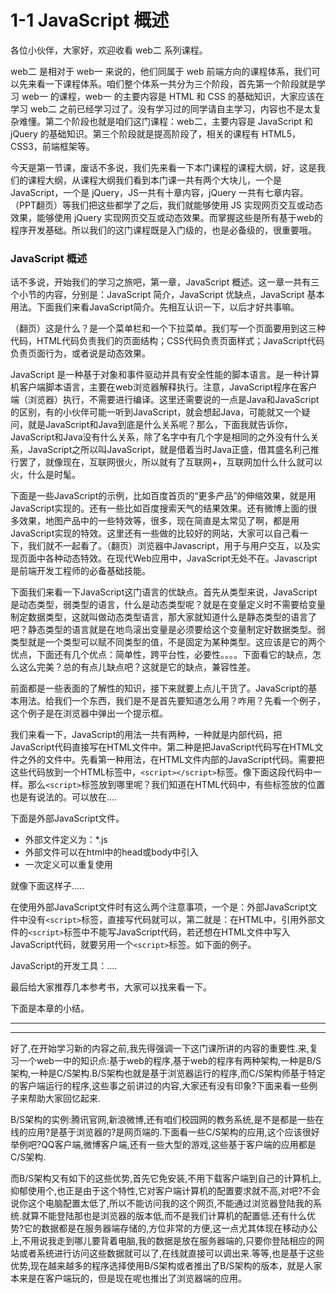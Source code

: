 # 1-1 JavaScript 概述

各位小伙伴，大家好，欢迎收看 web二 系列课程。

web二 是相对于 web一 来说的，他们同属于 web 前端方向的课程体系，我们可以先来看一下课程体系。咱们整个体系一共分为三个阶段，首先第一个阶段就是学习 web一 的课程，web一 的主要内容是 HTML 和 CSS 的基础知识，大家应该在学习 web二 之前已经学习过了。没有学习过的同学请自主学习，内容也不是太复杂难懂。第二个阶段也就是咱们这门课程：web二，主要内容是 JavaScript 和 jQuery 的基础知识。第三个阶段就是提高阶段了，相关的课程有 HTML5，CSS3，前端框架等。

今天是第一节课，废话不多说，我们先来看一下本门课程的课程大纲，好，这是我们的课程大纲，从课程大纲我们看到本门课一共有两个大块儿，一个是 JavaScript，一个是 jQuery，JS一共有十章内容，jQuery 一共有七章内容。（PPT翻页）等我们把这些都学了之后，我们就能够使用 JS 实现网页交互或动态效果，能够使用 jQuery 实现网页交互或动态效果。而掌握这些是所有基于web的程序开发基础。所以我们的这门课程既是入门级的，也是必备级的，很重要哦。

### JavaScript 概述

话不多说，开始我们的学习之旅吧，第一章，JavaScript 概述。这一章一共有三个小节的内容，分别是：JavaScript 简介，JavaScript 优缺点，JavaScript 基本用法。下面我们来看JavaScript简介。先相互认识一下，以后才好共事嘛。

（翻页）这是什么？是一个菜单栏和一个下拉菜单。我们写一个页面要用到这三种代码，HTML代码负责我们的页面结构；CSS代码负责页面样式；JavaScript代码负责页面行为，或者说是动态效果。

JavaScript 是一种基于对象和事件驱动并具有安全性能的脚本语言。是一种计算机客户端脚本语言，主要在web浏览器解释执行。注意，JavaScript程序在客户端（浏览器）执行，不需要进行编译。这里还需要说的一点是Java和JavaScript的区别，有的小伙伴可能一听到JavaScript，就会想起Java，可能就又一个疑问，就是JavaScript和Java到底是什么关系呢？那么，下面我就告诉你，JavaScript和Java没有什么关系，除了名字中有几个字是相同的之外没有什么关系，JavaScript之所以叫JavaScript，就是借着当时Java正盛，借其盛名利己推行罢了，就像现在，互联网很火，所以就有了互联网+，互联网加什么什么就可以火，什么是时髦。

下面是一些JavaScript的示例，比如百度首页的“更多产品”的伸缩效果，就是用JavaScript实现的。还有一些比如百度搜索天气的结果效果。还有微博上面的很多效果，地图产品中的一些特效等，很多，现在简直是太常见了啊，都是用JavaScript实现的特效。这里还有一些做的比较好的网站，大家可以自己看一下，我们就不一起看了。（翻页）浏览器中Javascript，用于与用户交互，以及实现页面中各种动态特效。在现代Web应用中，JavaScript无处不在。Javascript是前端开发工程师的必备基础技能。

下面我们来看一下JavaScript这门语言的优缺点。首先从类型来说，JavaScript是动态类型，弱类型的语言，什么是动态类型呢？就是在变量定义时不需要给变量制定数据类型，这就叫做动态类型语言，那大家就知道什么是静态类型的语言了吧？静态类型的语言就是在地鸟滚出变量是必须要给这个变量制定好数据类型。弱类型就是一个类型可以赋不同类型的值，不是固定为某种类型。这应该是它的两个优点，下面还有几个优点：简单性，跨平台性，必要性。。。。下面看它的缺点，怎么这么完美？总的有点儿缺点吧？这就是它的缺点，兼容性差。

前面都是一些表面的了解性的知识，接下来就要上点儿干货了。JavaScript的基本用法。给我们一个东西，我们是不是首先要知道怎么用？咋用？先看一个例子，这个例子是在浏览器中弹出一个提示框。

我们来看一下，JavaScript的用法一共有两种，一种就是内部代码，把JavaScript代码直接写在HTML文件中。第二种是把JavaScript代码写在HTML文件之外的文件中。先看第一种用法，在HTML文件内部的JavaScript代码。需要把这些代码放到一个HTML标签中，`<script></script>`标签。像下面这段代码中一样。那么`<script>`标签放到哪里呢？我们知道在HTML代码中，有些标签放的位置也是有说法的。可以放在....

下面是外部JavaScript文件。

- 外部文件定义为：*.js
- 外部文件可以在html中的head或body中引入
- 一次定义可以重复使用

就像下面这样子.....

在使用外部JavaScript文件时有这么两个注意事项，一个是：外部JavaScript文件中没有`<script>`标签，直接写代码就可以，第二就是：在HTML中，引用外部文件的`<script>`标签中不能写JavaScript代码，若还想在HTML文件中写入JavaScript代码，就要另用一个`<script>`标签。如下面的例子。

JavaScript的开发工具：....

最后给大家推荐几本参考书，大家可以找来看一下。

下面是本章的小结。


***
***


好了,在开始学习新的内容之前,我先得强调一下这门课所讲的内容的重要性.来,复习一个web一中的知识点:基于web的程序,基于web的程序有两种架构,一种是B/S架构,一种是C/S架构.B/S架构也就是基于浏览器运行的程序,而C/S架构师基于特定的客户端运行的程序,这些事之前讲过的内容,大家还有没有印象?下面来看一些例子来帮助大家回忆起来.

B/S架构的实例:腾讯官网,新浪微博,还有咱们校园网的教务系统,是不是都是一些在线的应用?是基于浏览器的?是网页端的.下面看一些C/S架构的应用,这个应该很好举例吧?QQ客户端,微博客户端,还有一些大型的游戏,这些基于客户端的应用都是C/S架构.

而B/S架构又有如下的这些优势,首先它免安装,不用下载客户端到自己的计算机上,抑郁使用个,也正是由于这个特性,它对客户端计算机的配置要求就不高,对吧?不会说你这个电脑配置太低了,所以不能访问我的这个网页,不能通过浏览器登陆我的系统.就算不能登陆那也是浏览器的版本低,而不是我们计算机的配置低.还有什么优势?它的数据都是在服务器端存储的,方位非常的方便,这一点尤其体现在移动办公上,不用说我走到哪儿要背着电脑,我的数据是放在服务器端的,只要你登陆相应的网站或者系统进行访问这些数据就可以了,在线就直接可以调出来.等等,也是基于这些优势,现在越来越多的程序选择使用B/S架构或者推出了B/S架构的版本，就是人家本来是在客户端玩的，但是现在呢也推出了浏览器端的应用。
